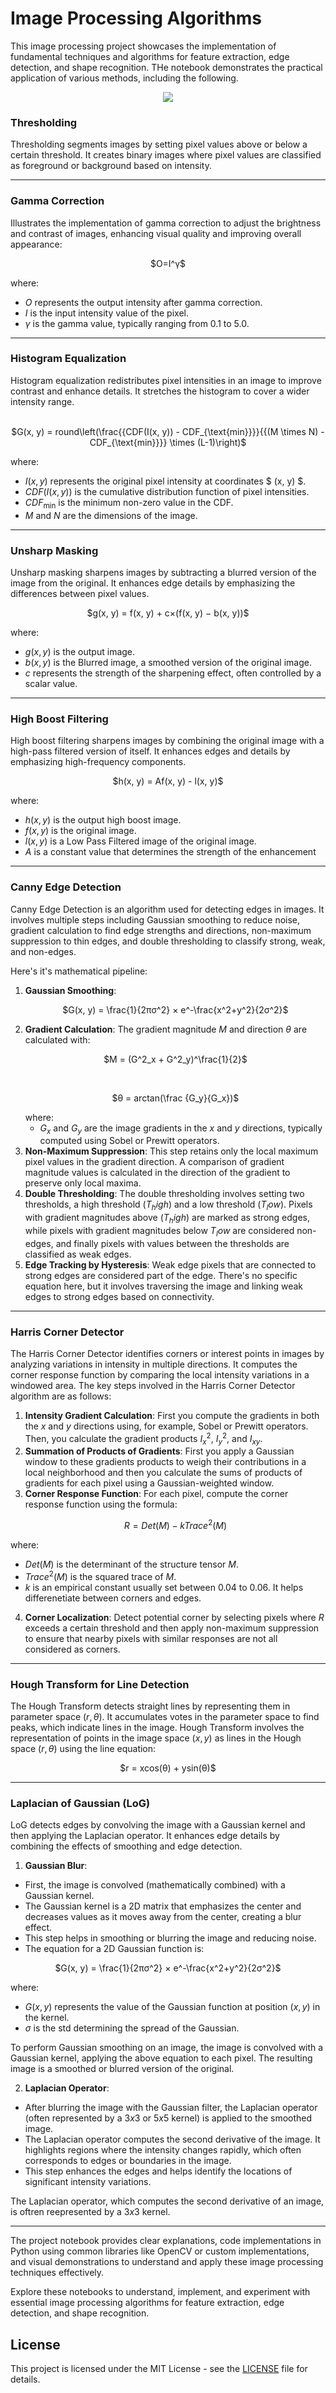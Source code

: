 # Image Processing Algorithms
This image processing project showcases the implementation of fundamental techniques and algorithms for feature extraction, edge detection, and shape recognition. THe notebook demonstrates the practical application of various methods, including the following.
<p align="center">
  <img src="fig.png" />
</p>

### Thresholding
Thresholding segments images by setting pixel values above or below a certain threshold. It creates binary images where pixel values are classified as foreground or background based on intensity.

---
### Gamma Correction
Illustrates the implementation of gamma correction to adjust the brightness and contrast of images, enhancing visual quality and improving overall appearance: 
<p align='center'>
  $O=I^γ$
</p>
  where:
  
  - $O$ represents the output intensity after gamma correction.
  - $I$ is the input intensity value of the pixel.
  - $γ$ is the gamma value, typically ranging from 0.1 to 5.0.

---
### Histogram Equalization
Histogram equalization redistributes pixel intensities in an image to improve contrast and enhance details. It stretches the histogram to cover a wider intensity range.

  <p align='center'><br>
  $G(x, y) = round\left(\frac{{CDF(I(x, y)) - CDF_{\text{min}}}}{{(M \times N) - CDF_{\text{min}}}} \times (L-1)\right)$ 
  </p>
  
  where:
  - $I(x, y)$ represents the original pixel intensity at coordinates $ (x, y) $.
  - $CDF(I(x, y))$ is the cumulative distribution function of pixel intensities.
  - $CDF_{\text{min}}$ is the minimum non-zero value in the CDF.
  - $M$ and $N$ are the dimensions of the image.

---
### Unsharp Masking
Unsharp masking sharpens images by subtracting a blurred version of the image from the original. It enhances edge details by emphasizing the differences between pixel values.

  <p align='center'>
  $g(x, y) = f(x, y) + c×(f(x, y) − b(x, y))$
  </p>

  where:
  
  - $g(x, y)$ is the output image.
  - $b(x, y)$ is the Blurred image, a smoothed version of the original image.
  - $c$ represents the strength of the sharpening effect, often controlled by a scalar value.

---
### High Boost Filtering
High boost filtering sharpens images by combining the original image with a high-pass filtered version of itself. It enhances edges and details by emphasizing high-frequency components.

<p align='center'>
$h(x, y) = Af(x, y) - l(x, y)$
</p>

where:

- $h(x, y)$ is the output high boost image.
- $f(x, y)$ is the original image.
- $l(x, y)$ is a Low Pass Filtered image of the original image.
- $A$ is a constant value that determines the strength of the enhancement

---
### Canny Edge Detection
Canny Edge Detection is an algorithm used for detecting edges in images. It involves multiple steps including Gaussian smoothing to reduce noise, gradient calculation to find edge strengths and directions, non-maximum suppression to thin edges, and double thresholding to classify strong, weak, and non-edges.

Here's it's mathematical pipeline:

1. **Gaussian Smoothing**: <p align="center">
  $G(x, y) = \frac{1}{2πσ^2} × e^-\frac{x^2+y^2}{2σ^2}$</p>
2. **Gradient Calculation**:
  The gradient magnitude $M$ and direction $θ$ are calculated with: <p align='center'>
  $M = (G^2_x + G^2_y)^\frac{1}{2}$</p><br><p align='center'>
  $θ = arctan(\frac {G_y}{G_x})$</p>
  where:
    - $G_x$ and $G_y$ are the image gradients in the $x$ and $y$ directions, typically computed using Sobel or Prewitt operators.
3. **Non-Maximum Suppression**:
  This step retains only the local maximum pixel values in the gradient direction. A comparison of gradient magnitude values is calculated in the direction of the gradient to preserve only local maxima.
4. **Double Thresholding**:
  The double thresholding involves setting two thresholds, a high threshold $(T_high)$ and a low threshold $(T_low)$. Pixels with gradient magnitudes above $(T_high)$ are marked as strong edges, while pixels with gradient magnitudes below $T_low$ are considered non-edges, and finally pixels with values between the thresholds are classified as weak edges.
5. **Edge Tracking by Hysteresis**:
  Weak edge pixels that are connected to strong edges are considered part of the edge. There's no specific equation here, but it involves traversing the image and linking weak edges to strong edges based on connectivity.

---
### Harris Corner Detector
The Harris Corner Detector identifies corners or interest points in images by analyzing variations in intensity in multiple directions. It computes the corner response function by comparing the local intensity variations in a windowed area. The key steps involved in the Harris Corner Detector algorithm are as follows:

  1. **Intensity Gradient Calculation**:
  First you compute the gradients in both the $x$ and $y$ directions using, for example, Sobel or Prewitt operators. Then, you calculate the gradient products $I^2_x$, $I^2_y$, and $I_{xy}$.
  2. **Summation of Products of Gradients**:
  First you apply a Gaussian window to these gradients products to weigh their contributions in a local neighborhood and then you calculate the sums of products of gradients for each pixel using a Gaussian-weighted window.
  3. **Corner Response Function**:
  For each pixel, compute the corner response function using the formula:<p align='center'>
  $R=Det(M)-kTrace^2(M)$</p>
  
  where:
  - $Det(M)$ is the determinant of the structure tensor $M$.
  - $Trace^2(M)$ is the squared trace of $M$.
  - $k$ is an empirical constant usually set between 0.04 to 0.06. It helps differenetiate between corners and edges.
  4. **Corner Localization**: Detect potential corner by selecting pixels where $R$ exceeds a certain threshold and then apply non-maximum suppression to ensure that nearby pixels with similar responses are not all considered as corners.

---
### Hough Transform for Line Detection
The Hough Transform detects straight lines by representing them in parameter space $(r, θ)$. It accumulates votes in the parameter space to find peaks, which indicate lines in the image. Hough Transform involves the representation of points in the image space $(x, y)$ as lines in the Hough space $(r, θ)$ using the line equation:

<p align='center'>
$r = xcos(θ) + ysin(θ)$
</p>

---
### Laplacian of Gaussian (LoG)
LoG detects edges by convolving the image with a Gaussian kernel and then applying the Laplacian operator. It enhances edge details by combining the effects of smoothing and edge detection.

1. **Gaussian Blur**:
- First, the image is convolved (mathematically combined) with a Gaussian kernel.
- The Gaussian kernel is a 2D matrix that emphasizes the center and decreases values as it moves away from the center, creating a blur effect.
- This step helps in smoothing or blurring the image and reducing noise.
- The equation for a 2D Gaussian function is:

<p align='center'>
$G(x, y) = \frac{1}{2πσ^2} × e^-\frac{x^2+y^2}{2σ^2}$
</p>

  where: 
  
  - $G(x, y)$ represents the value of the Gaussian function at position $(x, y)$ in the kernel.
  - $σ$ is the std determining the spread of the Gaussian.

To perform Gaussian smoothing on an image, the image is convolved with a Gaussian kernel, applying the above equation to each pixel. The resulting image is a smoothed or blurred version of the original.


2. **Laplacian Operator**:
- After blurring the image with the Gaussian filter, the Laplacian operator (often represented by a $3x3$ or $5x5$ kernel) is applied to the smoothed image.
- The Laplacian operator computes the second derivative of the image. It highlights regions where the intensity changes rapidly, which often corresponds to edges or boundaries in the image.
- This step enhances the edges and helps identify the locations of significant intensity variations.

The Laplacian operator, which computes the second derivative of an image, is oftren reepresented by a $3x3$ kernel. 

---
The project notebook provides clear explanations, code implementations in Python using common libraries like OpenCV or custom implementations, and visual demonstrations to understand and apply these image processing techniques effectively.

Explore these notebooks to understand, implement, and experiment with essential image processing algorithms for feature extraction, edge detection, and shape recognition.

## License
This project is licensed under the MIT License - see the [LICENSE](LICENSE) file for details.
